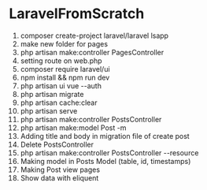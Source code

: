 # LaravelFromScratch

1. composer create-project laravel/laravel lsapp
2. make new folder for pages
3. php artisan make:controller PagesController
4. setting route on web.php
5. composer require laravel/ui
5. npm install && npm run dev
6. php artisan ui vue --auth
7. php artisan migrate
8. php artisan cache:clear
9. php artisan serve
10. php artisan make:controller PostsController
11. php artisan make:model Post -m
12. Adding title and body in migration file of create post
13. Delete PostsController
14. php artisan make:controller PostsController --resource
15. Making model in Posts Model (table, id, timestamps)
16. Making Post view pages
17. Show data with eliquent
